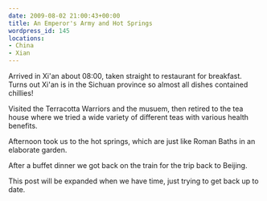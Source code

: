 ```yaml
---
date: 2009-08-02 21:00:43+00:00
title: An Emperor's Army and Hot Springs
wordpress_id: 145
locations:
- China
- Xian
---
```


Arrived in Xi'an about 08:00, taken straight to restaurant for breakfast. Turns out Xi'an is in the Sichuan province so almost all dishes contained chillies!

Visited the Terracotta Warriors and the musuem, then retired to the tea house where we tried a wide variety of different teas with various health benefits.

Afternoon took us to the hot springs, which are just like Roman Baths in an elaborate garden.

After a buffet dinner we got back on the train for the trip back to Beijing.

This post will be expanded when we have time, just trying to get back up to date.
